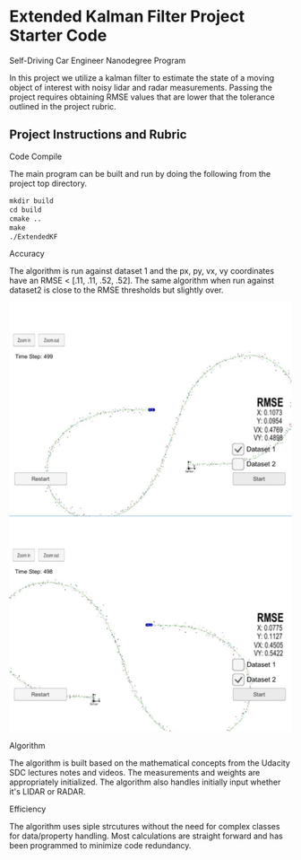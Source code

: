 # Extended Kalman Filter Project Starter Code
Self-Driving Car Engineer Nanodegree Program

In this project we utilize a kalman filter to estimate the state of a moving object of interest with noisy lidar and radar measurements. Passing the project requires obtaining RMSE values that are lower that the tolerance outlined in the project rubric. 

## Project Instructions and Rubric

Code Compile

The main program can be built and run by doing the following from the project top directory.

    mkdir build
    cd build
    cmake ..
    make
    ./ExtendedKF

Accuracy

The algorithm is run against dataset 1 and the px, py, vx, vy coordinates have an RMSE < [.11, .11, .52, .52]. The same algorithm when run against dataset2 is close to the RMSE thresholds but slightly over.

[//]: # (Image References)

[image1]: ./DS1.jpg "DS1"
[image2]: ./DS2.jpg "DS2"

![alt text][image1]![alt text][image2]


Algorithm

The algorithm is built based on the mathematical concepts from the Udacity SDC lectures notes and videos. The measurements and weights are appropriately initialized. The algorithm also handles initially input whether it's LIDAR or RADAR.

Efficiency

The algorithm uses siple strcutures without the need for complex classes for data/property handling. Most calculations are straight forward and has been programmed to minimize code redundancy. 

